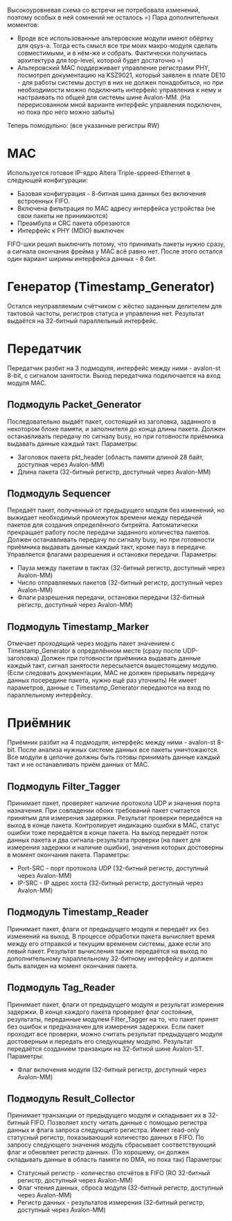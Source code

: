 Высокоуровневая схема со встречи не потребовала изменений, поэтому особых в ней сомнений не осталось =)
Пара дополнительных моментов:
* Вроде все использованные альтеровские модули имеют обёртку для qsys-а. Тогда есть смысл все три моих макро-модуля сделать совместимыми, и в нём-же и собрать. Фактически получилась архитектура для top-level, которой будет достаточно =)
* Альтеровский MAC поддерживает управление регистрами PHY, посмотрел документацию на KSZ9021, который заявлен в плате DE10 - для работы системы доступ в них не должен понадобиться, но при необходимости можно подключить интерфейс управления к нему и настраивать по общей для системы шине Avalon-MM. (На перерисованном мной варианте интерфейс управления подключен, но пока про него можно забыть)


Теперь помодульно: (все указанные регистры RW)


MAC
===
Используется готовое IP-ядро Altera Triple-sppeed-Ethernet в следующей конфигурации:
* Базовая конфигурация - 8-битная шина данных без включения встроенных FIFO.
* Включена фильтрация по MAC адресу интерфейса устройства (не свои пакеты не принимаются)
* Преамбула и CRC пакета обрезаются
* Интерфейс к PHY (MDIO) выключен

FIFO-шки решил выключить потому, что принимать пакеты нужно сразу, а сигнала окончания фрейма у MAC всё равно нет.
После этого остался один вариант ширины интерфейса данных - 8 бит.

Генератор (Timestamp_Generator)
===============================
Остался неуправляемым счётчиком с жёстко заданным делителем для тактовой частоты, регистров статуса и управления нет. Результат выдаётся на 32-битный параллельный интерфейс.



Передатчик
==========

Передатчик разбит на 3 подмодуля, интерфейс между ними - avalon-st 8-bit, с сигналом занятости. Выход передатчика подключается на вход модуля MAC.

Подмодуль Packet_Generator
--------------------------

Последовательно выдаёт пакет, состоящий из заголовка, заданного в некотором блоке памяти, и заполнителя до конца длины пакета.
Должен останавливать передачу по сигналу busy, но при готовности приёмника выдавать данные каждый такт.
Параметры:
* Заголовок пакета pkt_header (область памяти длиной 28 байт, доступная через Avalon-MM)
* Длина пакета (32-битный регистр, доступный через Avalon-MM)

Подмодуль Sequencer
-------------------

Передаёт пакет, полученный от предыдущего модуля без изменений, но выжидает необходимый промежуток времени между передачей пакетов для создания определённого битрейта. Автоматически прекращает работу после передачи заданного количества пакетов.
Должен останавливать передачу по сигналу busy, но при готовности приёмника выдавать данные каждый такт, кроме пауз в передаче.
Управляется флагами разрешения и остановки передачи.
Параметры:
* Пауза между пакетам в тактах (32-битный регистр, доступный через Avalon-MM)
* Число отправляемых пакетов (32-битный регистр, доступный через Avalon-MM)
* Флаги разрешения передачи, остановки передачи (32-битный регистр, доступный через Avalon-MM)

Подмодуль Timestamp_Marker
--------------------------

Отмечает проходящий через модуль пакет значением с Timestamp_Generator в определённом месте (сразу после UDP-заголовка)
Должен при готовности приёмника выдавать данные каждый такт, сигнал занятости пересылается вышестоящему модулю. (Если следовать документации, MAC не должен прерывать передачу данных посередине пакета, нужно ещё раз уточнить)
Не имеет параметров, данные с Timestamp_Generator передаются на вход по параллельному интерфейсу.



Приёмник
========

Приёмник разбит на 4 подмодуля, интерфейс между ними - avalon-st 8-bit. После анализа нужных системе данных все пакеты уничтожаются.
Все модули в цепочке должны быть готовы принимать данные каждый такт и не останавливать приём данных от MAC.

Подмодуль Filter_Tagger
-----------------------

Принимает пакет, проверяет наличие протокола UDP и значения порта назначения. При совпадении обоих требований пакет считается принятым для измерения задержки. Результат проверки передаётся на выход в конце пакета.
Контролирует индикацию ошибки в MAC, статус ошибки тоже передаётся в конце пакета.
На выход передаёт поток данных пакета и два сигнала-результата проверки (на пакет для измерения задержки и наличие ошибки), значения которых достоверны в момент окончания пакета.
Параметры:
* Port-SRC - порт протокола UDP (32-битный регистр, доступный через Avalon-MM)
* IP-SRC - IP адрес хоста (32-битный регистр, доступный через Avalon-MM)

Подмодуль Timestamp_Reader
--------------------------

Принимает пакет, флаги от предыдущего модуля и передаёт их без изменений на выход.
В процессе обработки пакета вычисляет время между его отправкой и текущим временем системы, даже если это левый пакет.
Результат вычисления также передаётся на выход по дополнительному параллельному 32-битному интерфейсу и должен быть валиден на момент окончания пакета.

Подмодуль Tag_Reader
--------------------

Принимает пакет, флаги от предыдущего модуля и результат измерения задержки.
В конце каждого пакета проверяет флаг состояния, результаты, переданные модулем Filter_Tagger на то, что пакет принят без ошибок и предназначен для измерения задержки.
Если пакет проходит все проверки, можно считать результат предыдущего модуля достоверным и передать его следующему модулю.
Результат передаётся созданием транзакции на 32-битной шине Avalon-ST.
Параметры:
* Флаг включения модуля (32-битный регистр, доступный через Avalon-MM)

Подмодуль Result_Collector
--------------------------

Принимает транзакции от предыдущего модуля и складывает их в 32-битный FIFO. Позволяет хосту читать данные с помощью регистра данных и флага запроса следующего регистра. Имеет read-only статусный регистр, показывающий количество данных в FIFO.
По запросу следующего значения модуль сбрасывает соответствующий флаг и обновляет регистр данных.
(По хорошему, он должен складывать данные в область памяти по DMA, но пока так)
Параметры:
* Статусный регистр - количество отсчётов в FIFO (RO 32-битный регистр, доступный через Avalon-MM)
* Флаг чтения данных, сброса модуля (32-битный регистр, доступный через Avalon-MM)
* Регистр данных - результатов измерения (32-битный регистр, доступный через Avalon-MM)
